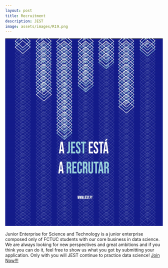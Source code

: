 ```yaml
---
layout: post
title: Recruitment
description: JEST
image: assets/images/R19.png
---
```


<p align="center">
  <img width="600" height="600" src="../assets/gif/R19.gif">
</p>

Junior Enterprise for Science and Technology is a junior enterprise composed only of FCTUC students with our core business in data science. We are always looking for new perspectives and great ambitions and if you think you can do it, feel free to show us what you got by submitting your application.
Only with you will JEST continue to practice data science!
[Join Now!!!](https://jestfctuc.typeform.com/to/j4DJ1U?fbclid=IwAR1k5g_Ej97al9BzgMwtfJbXEQ9jfa6_05ZLAPc6zlEJsG-YxEa2it_ffRk)


